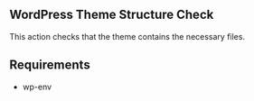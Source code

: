 ## WordPress Theme Structure Check

This action checks that the theme contains the necessary files.

## Requirements

- wp-env
